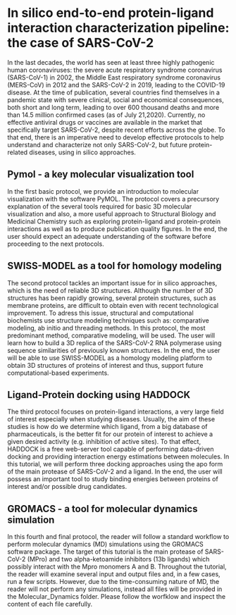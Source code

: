 # In silico end-to-end protein-ligand interaction characterization pipeline: the case of SARS-CoV-2

In the last decades, the world has seen at least three highly pathogenic human coronaviruses: the severe acute respiratory syndrome coronavirus (SARS-CoV-1) in 2002, the Middle East respiratory syndrome coronavirus (MERS-CoV) in 2012 and the SARS-CoV-2 in 2019, leading to the COVID-19 disease. At the time of publication, several countries find themselves in a pandemic state with severe clinical, social and economical consequences, both short and long term, leading to over 600 thousand deaths and more than 14.5 million confirmed cases (as of July 21,2020). Currently, no effective antiviral drugs or vaccines are available in the market that specifically target SARS-CoV-2, despite recent efforts across the globe. To that end, there is an imperative need to develop effective protocols to help understand and characterize not only SARS-CoV-2, but future protein-related diseases, using in silico approaches.   

## Pymol - a key molecular visualization  tool 

In the first basic protocol, we provide an introduction to molecular visualization with the software PyMOL. The protocol covers a precursory explanation of the several tools required for basic 3D molecular visualization and also, a more useful approach to Structural Biology and Medicinal Chemistry such as exploring protein-ligand and protein-protein interactions as well as to produce publication quality figures. In the end, the user should expect an adequate understanding of the software before proceeding to the next protocols. 

## SWISS-MODEL as a tool for homology modeling

The second protocol tackles an important issue for in silico approaches, which is the need of reliable 3D structures. Although the number of 3D structures has been rapidly growing, several protein structures, such as membrane proteins, are difficult to obtain even with recent technological improvement. To adress this issue,
structural and computational biochemists use structure modeling techniques such as: comparative modeling, ab initio and threading methods. In this protocol, the most predominant method, comparative modeling, will be used. The user will learn how to build a 3D replica of the SARS-CoV-2 RNA polymerase using sequence similarities of previously known structures. In the end, the user will be able to use SWISS-MODEL as a homology modeling platform to obtain 3D structures of proteins of interest and thus, support future computational-based experiments. 

## Ligand-Protein docking using HADDOCK
The third protocol focuses on protein-ligand interactions, a very large field of interest especially when studying diseases. Usually, the aim of these studies is how do we determine which ligand, from a big database of pharmaceuticals, is the better fit for our protein of interest to achieve a given desired activity (e.g. inhibition of active sites). To that effect, HADDOCK is a free web-server tool capable of performing data-driven docking and providing interaction energy estimations between molecules. In this tutorial, we will perform three docking approaches using the apo form of the main protease of SARS-CoV-2 and a ligand. In the end, the user will possess an important tool to study binding energies between proteins of interest and/or possible drug candidates. 


## GROMACS - a tool for molecular dynamics simulation

In this fourth and final protocol, the reader will follow a standard workflow to perform molecular dynamics (MD) simulations using the GROMACS software package.
The target of this tutorial is the main protease of SARS-CoV-2 (MPro) and two alpha-ketoamide inhibitors (13b ligands) which possibly interact with the Mpro monomers A and B. Throughout the tutorial, the reader will examine several input and output files and, in a few cases, run a few scripts. However,
due to the time-consuming nature of MD, the reader will not perform any simulations, instead all files will be provided in the Molecular_Dynamics folder.
Please follow the worfklow and inspect the content of each file carefully.
